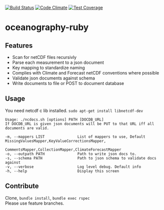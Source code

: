 [![Build Status](https://travis-ci.org/npolar/oceanography-ruby.svg?branch=master)](https://travis-ci.org/npolar/oceanography-ruby) [![Code Climate](https://codeclimate.com/github/npolar/oceanography-ruby/badges/gpa.svg)](https://codeclimate.com/github/npolar/oceanography-ruby) [![Test Coverage](https://codeclimate.com/github/npolar/oceanography-ruby/badges/coverage.svg)](https://codeclimate.com/github/npolar/oceanography-ruby)

# oceanography-ruby

## Features
* Scan for netCDF files recursivly
* Parse each measurement to a json document
* Key mapping to standardize naming
* Complies with Climate and Forecast netCDF conventions where possible
* Validate json documents against schema
* Write documents to file or POST to document database

## Usage
You need netcdf c lib installed.
`sudo apt-get install libnetcdf-dev`

    Usage: ./ncdocs.sh [options] PATH [DOCDB_URL]
    If DOCDB_URL is given json documents will be PUT to that URL iff all documents are valid.

    -m, --mappers LIST               List of mappers to use, Default MissingValuesMapper,KeyValueCorrectionsMapper,
                                     CommentsMapper,CollectionMapper,ClimateForecastMapper
    -o, --outpath PATH               Path to write json docs to.
    -s, --schema PATH                Path to json schema to validate docs against
    -v, --verbose                    Log level debug. Default info
    -h, --help                       Display this screen

## Contribute
Clone, `bundle install`, `bundle exec rspec`  
Please use feature branches.
